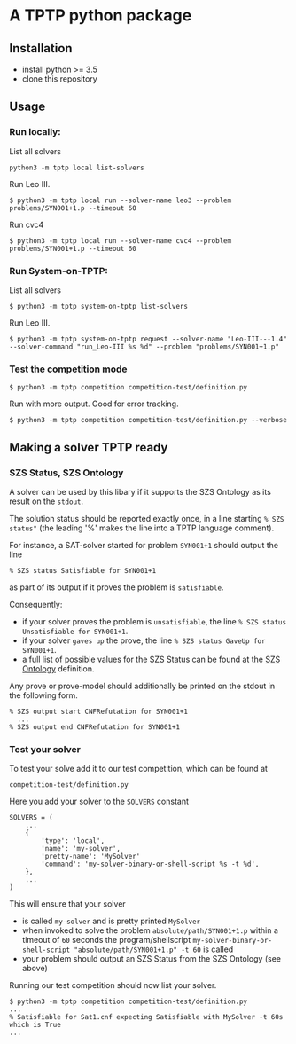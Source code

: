 # A TPTP python package

## Installation
* install python >= 3.5
* clone this repository

## Usage

### Run locally:
List all solvers
```
python3 -m tptp local list-solvers
```

Run Leo III.
```
$ python3 -m tptp local run --solver-name leo3 --problem problems/SYN001+1.p --timeout 60
```

Run cvc4
```
$ python3 -m tptp local run --solver-name cvc4 --problem problems/SYN001+1.p --timeout 60
```

### Run System-on-TPTP:

List all solvers
```
$ python3 -m tptp system-on-tptp list-solvers
```

Run Leo III.
```
$ python3 -m tptp system-on-tptp request --solver-name "Leo-III---1.4" --solver-command "run_Leo-III %s %d" --problem "problems/SYN001+1.p" 
```

### Test the competition mode
```
$ python3 -m tptp competition competition-test/definition.py
```

Run with more output. Good for error tracking.
```
$ python3 -m tptp competition competition-test/definition.py --verbose
```

## Making a solver TPTP ready
### SZS Status, SZS Ontology
A solver can be used by this libary if it supports the SZS Ontology as its result on the ```stdout```.

The solution status should be reported exactly once, in a line starting ```% SZS status"``` (the leading '%' makes the line into a TPTP language comment). 

For instance, a SAT-solver started for problem ```SYN001+1``` should output the line
```
% SZS status Satisfiable for SYN001+1
```
as part of its output if it proves the problem is ```satisfiable```.

Consequently:
* if your solver proves the problem is ```unsatisfiable```, the line ```% SZS status Unsatisfiable for SYN001+1```.
* if your solver ```gaves up``` the prove, the line ```% SZS status GaveUp for SYN001+1```.
* a full list of possible values for the SZS Status can be found at the [SZS Ontology](http://www.tptp.org/cgi-bin/SeeTPTP?Category=Documents&File=SZSOntology) definition.

Any prove or prove-model should additionally be printed on the stdout in the following form.
```
% SZS output start CNFRefutation for SYN001+1
  ...
% SZS output end CNFRefutation for SYN001+1
```

### Test your solver
To test your solve add it to our test competition, which can be found at
```
competition-test/definition.py
```

Here you add your solver to the ```SOLVERS``` constant
```
SOLVERS = (
    ...
    {
        'type': 'local',
        'name': 'my-solver',
        'pretty-name': 'MySolver'
        'command': 'my-solver-binary-or-shell-script %s -t %d',
    },
    ...
)
```

This will ensure that your solver
* is called ```my-solver``` and is pretty printed ```MySolver```
* when invoked to solve the problem ```absolute/path/SYN001+1.p``` within a timeout of ```60``` seconds the
  program/shellscript ```my-solver-binary-or-shell-script "absolute/path/SYN001+1.p" -t 60``` is called
* your problem should output an SZS Status from the SZS Ontology (see above)

Running our test competition should now list your solver.
```
$ python3 -m tptp competition competition-test/definition.py
...
% Satisfiable for Sat1.cnf expecting Satisfiable with MySolver -t 60s which is True
...
```
